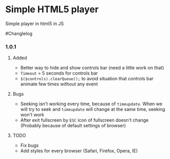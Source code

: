 # Simple HTML5 player
Simple player in html5 in JS

#Changlelog 
### 1.0.1  

1. Added
    - Better way to hide and show controls bar (need a little work on that)
    - `Timeout` = 5 seconds for controls bar
    - `$($controls).clearQueue();` to avoid situation that controls bar animate few times without any event

2. Bugs
    - Seeking isn't working every time, because of `timeupdate`. When we will try to seek and `timeupdate` will change at the same time, seeking won't work
    - After exit fullscreen by `ESC` icon of fullscreen doesn't change (Probably because of default settings of browser)

3. TODO
    - Fix bugs
    - Add styles for every browser (Safari, Firefox, Opera, IE)

